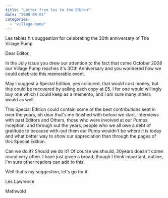 ```yaml
---
title: "Letter from les to the Editor"
date: "2008-08-01"
categories: 
  - "village-pump"
---
```


Les tables his suggestion for celebrating the 30th anniversary of The Village Pump

Dear Editor,

In the July issue you drew our attention to the fact that come October 2008 our Village Pump reaches it's 3Oth Anniversary and you wondered how we could celebrate this memorable event.

May I suggest a Special Edition, yes coloured, that would cost money, but this could be recovered by selling each copy at £5, I for one would willingly buy one which I could keep as a memento, and I am sure many others would as well.

This Special Edition could contain some of the best contributions sent in over the years, oh dear that's me finished with before we start. Interviews with past Editors and Others, those who were involved at our Pumps inception, and through out the years, people who we all owe a debt of gratitude to because with-out them our Pump wouldn't be where it is today and what better way to show our appreciation than through the pages of this Special Edition.

Can we do it? Should we do it? Of course we should, 30years doesn't come round very often. I have just given a broad, though I think important, outline, I'm sure other readers can add to this.

Well that's my suggestion, let's go for it.

Les Lawrence

Methwold
